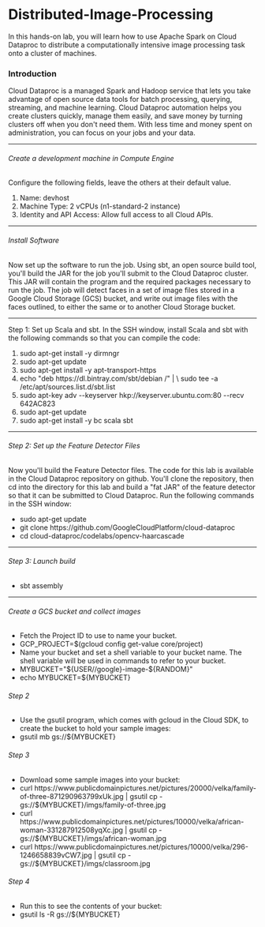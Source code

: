 # Distributed-Image-Processing
In this hands-on lab, you will learn how to use Apache Spark on Cloud Dataproc to distribute a computationally intensive image processing task onto a cluster of machines.

### Introduction

Cloud Dataproc is a managed Spark and Hadoop service that lets you take advantage of open source data tools for batch processing, querying, streaming, and machine learning. Cloud Dataproc automation helps you create clusters quickly, manage them easily, and save money by turning clusters off when you don't need them. With less time and money spent on administration, you can focus on your jobs and your data.

<hr>

<h6>Create a development machine in Compute Engine</h6>

Configure the following fields, leave the others at their default value.
<ol>
  <li>Name: devhost</li>
  <li>Machine Type: 2 vCPUs (n1-standard-2 instance)</li>
  <li>Identity and API Access: Allow full access to all Cloud APIs.</li>
</ol>

<hr>

<h6>Install Software</h6>

Now set up the software to run the job. Using sbt, an open source build tool, you'll build the JAR for the job you'll submit to the Cloud Dataproc cluster. This JAR will contain the program and the required packages necessary to run the job. The job will detect faces in a set of image files stored in a Google Cloud Storage (GCS) bucket, and write out image files with the faces outlined, to either the same or to another Cloud Storage bucket.

<hr>
Step 1: Set up Scala and sbt.  In the SSH window, install Scala and sbt with the following commands so that you can compile the code:
<ol>
  <li>sudo apt-get install -y dirmngr</li>
  <li>sudo apt-get update</li>
  <li>sudo apt-get install -y apt-transport-https</li>
  <li>echo "deb https://dl.bintray.com/sbt/debian /" | \
sudo tee -a /etc/apt/sources.list.d/sbt.list</li>
  <li>sudo apt-key adv --keyserver hkp://keyserver.ubuntu.com:80 --recv 642AC823</li>
  <li>sudo apt-get update</li>
  <li>sudo apt-get install -y bc scala sbt</li>
</ol>

<hr>

<h6>Step 2: Set up the Feature Detector Files</h6>

Now you'll build the Feature Detector files. The code for this lab is available in the Cloud Dataproc repository on github. You'll clone the repository, then cd into the directory for this lab and build a "fat JAR" of the feature detector so that it can be submitted to Cloud Dataproc. Run the following commands in the SSH window:
<ul>
  <li>sudo apt-get update</li>
  <li>git clone https://github.com/GoogleCloudPlatform/cloud-dataproc</li>
  <li>cd cloud-dataproc/codelabs/opencv-haarcascade</li>
 </ul>

<hr>

<h6>Step 3: Launch build</h6>
<ul>
  <li>sbt assembly</li>
 </ul>


<hr>
  
<h6>Create a GCS bucket and collect images</h6>
<ul>
  <li>Fetch the Project ID to use to name your bucket.</li>
  <li>GCP_PROJECT=$(gcloud config get-value core/project)</li>
  <li>Name your bucket and set a shell variable to your bucket name. The shell variable will be used in commands to refer to your bucket.</li>
  <li>MYBUCKET="${USER//google}-image-${RANDOM}"</li>
    <li>echo MYBUCKET=${MYBUCKET}</li>
</ul>

<h6>Step 2</h6>
<ul>
  <li>Use the gsutil program, which comes with gcloud in the Cloud SDK, to create the bucket to hold your sample images:</li>
  <li>gsutil mb gs://${MYBUCKET}</li>
</ul>

<h6>Step 3</h6>
<ul>
  <li>Download some sample images into your bucket:</li>
  <li>curl https://www.publicdomainpictures.net/pictures/20000/velka/family-of-three-871290963799xUk.jpg | gsutil cp - gs://${MYBUCKET}/imgs/family-of-three.jpg</li>
    <li>curl https://www.publicdomainpictures.net/pictures/10000/velka/african-woman-331287912508yqXc.jpg | gsutil cp - gs://${MYBUCKET}/imgs/african-woman.jpg</li>
  <li>curl https://www.publicdomainpictures.net/pictures/10000/velka/296-1246658839vCW7.jpg | gsutil cp - gs://${MYBUCKET}/imgs/classroom.jpg</li>
</ul>

<h6>Step 4</h6>
<ul>
  <li>Run this to see the contents of your bucket:</li>
  <li>gsutil ls -R gs://${MYBUCKET}</li>
</ul>
